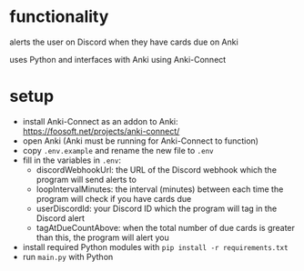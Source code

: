 # functionality

alerts the user on Discord when they have cards due on Anki

uses Python and interfaces with Anki using Anki-Connect

# setup

- install Anki-Connect as an addon to Anki: https://foosoft.net/projects/anki-connect/
- open Anki (Anki must be running for Anki-Connect to function)
- copy `.env.example` and rename the new file to `.env`
- fill in the variables in `.env`:
  - discordWebhookUrl: the URL of the Discord webhook which the program will send alerts to
  - loopIntervalMinutes: the interval (minutes) between each time the program will check if you have cards due
  - userDiscordId: your Discord ID which the program will tag in the Discord alert
  - tagAtDueCountAbove: when the total number of due cards is greater than this, the program will alert you
- install required Python modules with `pip install -r requirements.txt`
- run `main.py` with Python

